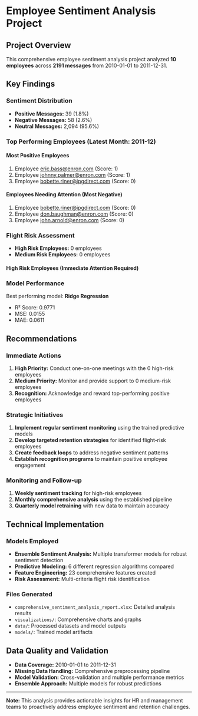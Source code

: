 # Employee Sentiment Analysis Project

## Project Overview
This comprehensive employee sentiment analysis project analyzed **10 employees** across **2191 messages** from 2010-01-01 to 2011-12-31.

## Key Findings

### Sentiment Distribution
- **Positive Messages:** 39 (1.8%)
- **Negative Messages:** 58 (2.6%)
- **Neutral Messages:** 2,094 (95.6%)

### Top Performing Employees (Latest Month: 2011-12)

#### Most Positive Employees
1. Employee eric.bass@enron.com (Score: 1)
2. Employee johnny.palmer@enron.com (Score: 1)
3. Employee bobette.riner@ipgdirect.com (Score: 0)

#### Employees Needing Attention (Most Negative)
1. Employee bobette.riner@ipgdirect.com (Score: 0)
2. Employee don.baughman@enron.com (Score: 0)
3. Employee john.arnold@enron.com (Score: 0)

### Flight Risk Assessment
- **High Risk Employees:** 0 employees
- **Medium Risk Employees:** 0 employees

#### High Risk Employees (Immediate Attention Required)

### Model Performance
Best performing model: **Ridge Regression**
- R² Score: 0.9771
- MSE: 0.0155
- MAE: 0.0611

## Recommendations

### Immediate Actions
1. **High Priority:** Conduct one-on-one meetings with the 0 high-risk employees
2. **Medium Priority:** Monitor and provide support to 0 medium-risk employees
3. **Recognition:** Acknowledge and reward top-performing positive employees

### Strategic Initiatives
1. **Implement regular sentiment monitoring** using the trained predictive models
2. **Develop targeted retention strategies** for identified flight-risk employees
3. **Create feedback loops** to address negative sentiment patterns
4. **Establish recognition programs** to maintain positive employee engagement

### Monitoring and Follow-up
1. **Weekly sentiment tracking** for high-risk employees
2. **Monthly comprehensive analysis** using the established pipeline
3. **Quarterly model retraining** with new data to maintain accuracy

## Technical Implementation

### Models Employed
- **Ensemble Sentiment Analysis:** Multiple transformer models for robust sentiment detection
- **Predictive Modeling:** 6 different regression algorithms compared
- **Feature Engineering:** 23 comprehensive features created
- **Risk Assessment:** Multi-criteria flight risk identification

### Files Generated
- `comprehensive_sentiment_analysis_report.xlsx`: Detailed analysis results
- `visualizations/`: Comprehensive charts and graphs
- `data/`: Processed datasets and model outputs
- `models/`: Trained model artifacts

## Data Quality and Validation
- **Data Coverage:** 2010-01-01 to 2011-12-31
- **Missing Data Handling:** Comprehensive preprocessing pipeline
- **Model Validation:** Cross-validation and multiple performance metrics
- **Ensemble Approach:** Multiple models for robust predictions

---

**Note:** This analysis provides actionable insights for HR and management teams to proactively address employee sentiment and retention challenges.

